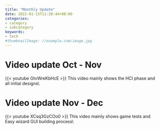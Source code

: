 ```yaml
---
title: "Monthly Update"
date: 2022-01-15T11:28:44+08:00
categories:
- category
- subcategory
keywords:
- tech
#thumbnailImage: //example.com/image.jpg
---
```

# Video update Oct - Nov

{{< youtube GtvWreKbHcE >}}
This video mainly shows the HCI phase and all initial designs\
<!--more-->
# Video update Nov - Dec
{{< youtube XCsq3GzCOo0 >}}
This video mainly shows game tests and Easy wizard GUI building process\


